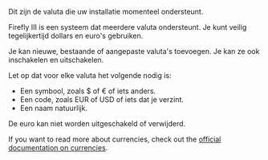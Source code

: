 Dit zijn de valuta die uw installatie momenteel ondersteunt.

Firefly III is een systeem dat meerdere valuta ondersteunt. Je kunt veilig tegelijkertijd dollars en euro's gebruiken.

Je kan nieuwe, bestaande of aangepaste valuta's toevoegen. Je kan ze ook inschakelen en uitschakelen.

Let op dat voor elke valuta het volgende nodig is:

- Een symbool, zoals $ of € of iets anders.
- Een code, zoals EUR of USD of iets dat je verzint.
- Een naam natuurlijk.

De euro kan niet worden uitgeschakeld of verwijderd.

If you want to read more about currencies, check out the [official documentation on currencies](https://docs.firefly-iii.org/concepts/currencies).